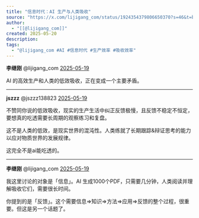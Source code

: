 ```yaml
---
title: "信息时代：AI 生产与人类吸收"
source: "https://x.com/lijigang_com/status/1924354379806650370?s=46&t=bx0WG1AGHlEB9ipAHDEpnw"
author:
  - "[[@lijigang_com]]"
created: 2025-05-20
description:
tags:
  - "@lijigang_com #AI #信息时代 #生产效率 #吸收效率"
---
```

**李继刚** @lijigang\_com [2025-05-19](https://x.com/lijigang_com/status/1924354379806650370)

AI 的高效生产和人类的低效吸收，正在变成一个主要矛盾。

---

**jszzz** @jszzz138823 [2025-05-19](https://x.com/jszzz138823/status/1924376341111259414)

不赞同你说的低效吸收，现实的生产生活中纠正反馈极慢，且反馈不稳定不恒定，要想真的吃透需要长周期的观察练习和复盘。

这不是人类的低效，是现实世界的混沌性。人类练就了长期跟踪&辩证思考的能力以应对物质世界的发展规律。

这完全不是ai能吃透的。

---

**李继刚** @lijigang\_com [2025-05-19](https://x.com/lijigang_com/status/1924385893512544354)

我这里讨论的对象是「信息」。AI 生成1000个PDF，只需要几分钟，人类阅读并理解吸收它们，需要很长时间。

你提到的是「反馈」。这个需要信息⇒知识⇒方法⇒应用⇒反馈的整个过程，很重要。但这是另一个话题了。
